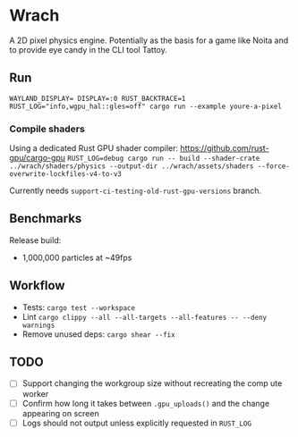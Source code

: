 # Wrach

A 2D pixel physics engine. Potentially as the basis for a game like Noita and to provide eye candy in the CLI tool Tattoy.

## Run

`WAYLAND_DISPLAY= DISPLAY=:0 RUST_BACKTRACE=1 RUST_LOG="info,wgpu_hal::gles=off" cargo run --example youre-a-pixel`

### Compile shaders

Using a dedicated Rust GPU shader compiler: https://github.com/rust-gpu/cargo-gpu
`RUST_LOG=debug cargo run -- build --shader-crate ../wrach/shaders/physics --output-dir ../wrach/assets/shaders --force-overwrite-lockfiles-v4-to-v3`

Currently needs `support-ci-testing-old-rust-gpu-versions` branch.

## Benchmarks

Release build:

- 1,000,000 particles at ~49fps

## Workflow

- Tests: `cargo test --workspace`
- Lint `cargo clippy --all --all-targets --all-features -- --deny warnings`
- Remove unused deps: `cargo shear --fix`

## TODO

- [ ] Support changing the workgroup size without recreating the comp ute worker
- [ ] Confirm how long it takes between `.gpu_uploads()` and the change appearing on screen
- [ ] Logs should not output unless explicitly requested in `RUST_LOG`
